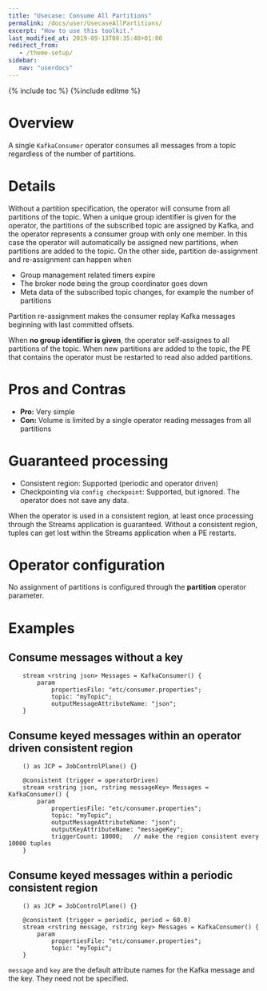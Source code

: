 ```yaml
---
title: "Usecase: Consume All Partitions"
permalink: /docs/user/UsecaseAllPartitions/
excerpt: "How to use this toolkit."
last_modified_at: 2019-09-13T08:35:48+01:00
redirect_from:
   - /theme-setup/
sidebar:
   nav: "userdocs"
---
```

{% include toc %}
{%include editme %}

# Overview

A single `KafkaConsumer` operator consumes all messages from a topic regardless of the number of partitions.

# Details

Without a partition specification, the operator will consume from all partitions of the topic. When a unique group identifier is given for the operator, the partitions of the subscribed topic are assigned by Kafka, and the operator represents a consumer group with only one member. In this case the operator will automatically be assigned new partitions, when partitions are added to the topic. On the other side, partition de-assignment and re-assignment can happen when

* Group management related timers expire
* The broker node being the group coordinator goes down
* Meta data of the subscribed topic changes, for example the number of partitions

Partition re-assignment makes the consumer replay Kafka messages beginning with last committed offsets.

When **no group identifier is given**, the operator self-assignes to all partitions of the topic. When new partitions are added to the topic, the PE that contains the operator must be restarted to read also added partitions.

# Pros and Contras

* **Pro:** Very simple
* **Con:** Volume is limited by a single operator reading messages from all partitions

# Guaranteed processing

* Consistent region: Supported (periodic and operator driven)
* Checkpointing via `config checkpoint`: Supported, but ignored. The operator does not save any data.

When the operator is used in a consistent region, at least once processing through the Streams application is guaranteed.
Without a consistent region, tuples can get lost within the Streams application when a PE restarts.

# Operator configuration

No assignment of partitions is configured through the **partition** operator parameter.

# Examples
## Consume messages without a key
```
    stream <rstring json> Messages = KafkaConsumer() {
        param
            propertiesFile: "etc/consumer.properties";
            topic: "myTopic";
            outputMessageAttributeName: "json";
    }
```

## Consume keyed messages within an operator driven consistent region
```
    () as JCP = JobControlPlane() {}

    @consistent (trigger = operatorDriven)
    stream <rstring json, rstring messageKey> Messages = KafkaConsumer() {
        param
            propertiesFile: "etc/consumer.properties";
            topic: "myTopic";
            outputMessageAttributeName: "json";
            outputKeyAttributeName: "messageKey";
            triggerCount: 10000;   // make the region consistent every 10000 tuples
    }

```

## Consume keyed messages within a periodic consistent region
```
    () as JCP = JobControlPlane() {}

    @consistent (trigger = periodic, period = 60.0)
    stream <rstring message, rstring key> Messages = KafkaConsumer() {
        param
            propertiesFile: "etc/consumer.properties";
            topic: "myTopic";
    }
```

`message` and `key` are the default attribute names for the Kafka message and the key. They need not be specified.
